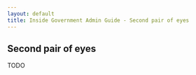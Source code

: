 ```yaml
---
layout: default
title: Inside Government Admin Guide - Second pair of eyes
---
```


## Second pair of eyes

TODO